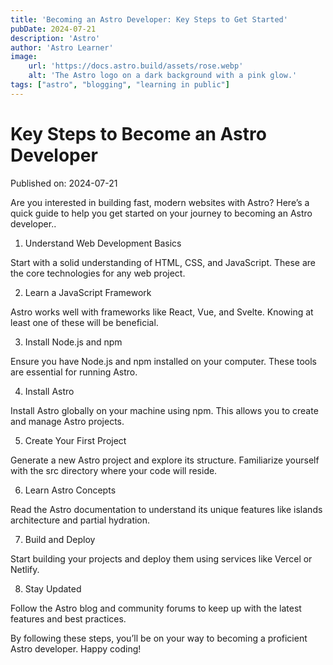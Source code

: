 ```yaml
---
title: 'Becoming an Astro Developer: Key Steps to Get Started'
pubDate: 2024-07-21
description: 'Astro'
author: 'Astro Learner'
image:
    url: 'https://docs.astro.build/assets/rose.webp'
    alt: 'The Astro logo on a dark background with a pink glow.'
tags: ["astro", "blogging", "learning in public"]
---
```

# Key Steps to Become an Astro Developer

Published on: 2024-07-21

Are you interested in building fast, modern websites with Astro? Here’s a quick guide to help you get started on your journey to becoming an Astro developer..

1. Understand Web Development Basics

Start with a solid understanding of HTML, CSS, and JavaScript. These are the core technologies for any web project.

2. Learn a JavaScript Framework

Astro works well with frameworks like React, Vue, and Svelte. Knowing at least one of these will be beneficial.

3. Install Node.js and npm

Ensure you have Node.js and npm installed on your computer. These tools are essential for running Astro.

4. Install Astro

Install Astro globally on your machine using npm. This allows you to create and manage Astro projects.

5. Create Your First Project

Generate a new Astro project and explore its structure. Familiarize yourself with the src directory where your code will reside.

6. Learn Astro Concepts

Read the Astro documentation to understand its unique features like islands architecture and partial hydration.

7. Build and Deploy

Start building your projects and deploy them using services like Vercel or Netlify.

8. Stay Updated

Follow the Astro blog and community forums to keep up with the latest features and best practices.

By following these steps, you’ll be on your way to becoming a proficient Astro developer. Happy coding!

